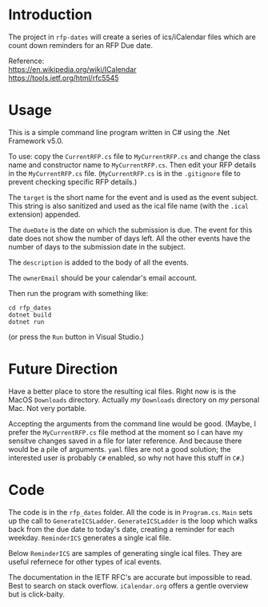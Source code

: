 # Introduction

The project in `rfp-dates` will create a series of ics/iCalendar files
which are count down reminders for an RFP Due date.

Reference:  
https://en.wikipedia.org/wiki/ICalendar  
https://tools.ietf.org/html/rfc5545  

# Usage

This is a simple command line program written in C# using the .Net
Framework v5.0. 

To use: copy the `CurrentRFP.cs` file to `MyCurrentRFP.cs` and change the
class name and constructor name to `MyCurrentRFP.cs`. Then edit your
RFP details in the `MyCurrentRFP.cs` file. (`MyCurrentRFP.cs` is in 
the `.gitignore` file to prevent checking specific RFP details.)

The `target` is the short name for the event and is used as the event
subject. This string is also sanitized and used as the ical file name
(with the `.ical` extension) appended.

The `dueDate` is the date on which the submission is due. The event
for this date does not show the number of days left. All the other
events have the number of days to the submission date in the subject.

The `description` is added to the body of all the events.

The `ownerEmail` should be your calendar's email account.

Then run the program with something like:
```
cd rfp_dates
dotnet build
dotnet run
```
(or press the `Run` button in Visual Studio.)

# Future Direction

Have a better place to store the resulting ical files. Right now
is is the MacOS `Downloads` directory. Actually *my* `Downloads`
directory on *my* personal Mac. Not very portable.

Accepting the arguments from the command line would be good. (Maybe,
I prefer the `MyCurrentRFP.cs` file method at the moment so I can
have my sensitve changes saved in a file for later reference. And
because there would be a pile of arguments. `yaml` files are not
a good solution; the interested user is probably `C#` enabled, so 
why not have this stuff in `C#`.)

# Code

The code is in the `rfp_dates` folder. All the code is in
`Program.cs`. `Main` sets up the call to `GenerateICSLadder`.
`GenerateICSLadder` is the loop which walks back from the due date to
today's date, creating a reminder for each weekday. `ReminderICS`
generates a single ical file.

Below `ReminderICS` are samples of generating single ical files. They
are useful refernece for other types of ical events.

The documentation in the IETF RFC's are accurate but impossible to
read.  Best to search on stack overflow. `iCalendar.org` offers a
gentle overview but is click-baity.



